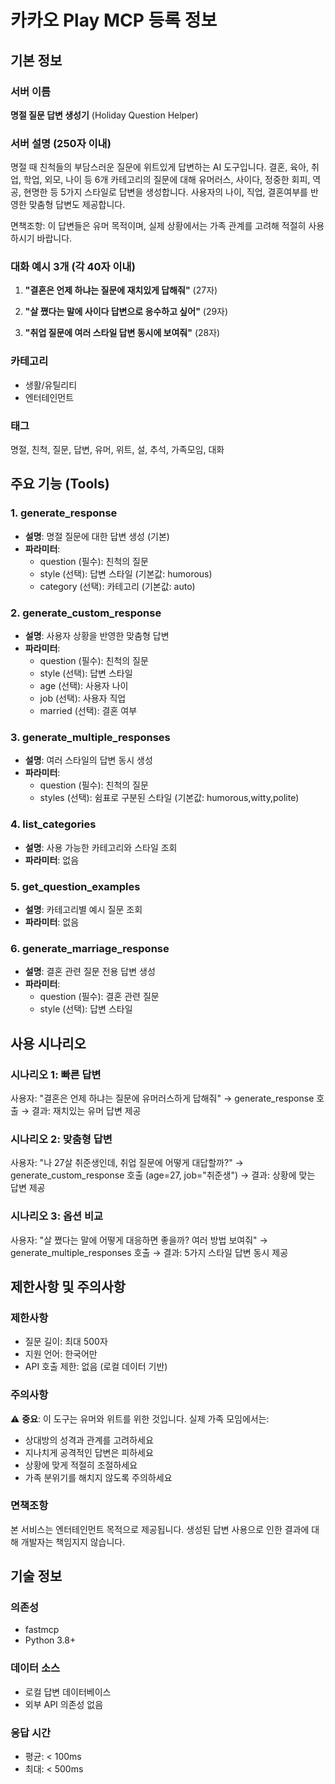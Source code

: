 # 카카오 Play MCP 등록 정보

## 기본 정보

### 서버 이름
**명절 질문 답변 생성기** (Holiday Question Helper)

### 서버 설명 (250자 이내)
명절 때 친척들의 부담스러운 질문에 위트있게 답변하는 AI 도구입니다. 결혼, 육아, 취업, 학업, 외모, 나이 등 6개 카테고리의 질문에 대해 유머러스, 사이다, 정중한 회피, 역공, 현명한 등 5가지 스타일로 답변을 생성합니다. 사용자의 나이, 직업, 결혼여부를 반영한 맞춤형 답변도 제공합니다.

면책조항: 이 답변들은 유머 목적이며, 실제 상황에서는 가족 관계를 고려해 적절히 사용하시기 바랍니다.

### 대화 예시 3개 (각 40자 이내)

1. **"결혼은 언제 하냐는 질문에 재치있게 답해줘"**
   (27자)

2. **"살 쪘다는 말에 사이다 답변으로 응수하고 싶어"**
   (29자)

3. **"취업 질문에 여러 스타일 답변 동시에 보여줘"**
   (28자)

### 카테고리
- 생활/유틸리티
- 엔터테인먼트

### 태그
명절, 친척, 질문, 답변, 유머, 위트, 설, 추석, 가족모임, 대화

## 주요 기능 (Tools)

### 1. generate_response
- **설명**: 명절 질문에 대한 답변 생성 (기본)
- **파라미터**:
  - question (필수): 친척의 질문
  - style (선택): 답변 스타일 (기본값: humorous)
  - category (선택): 카테고리 (기본값: auto)

### 2. generate_custom_response
- **설명**: 사용자 상황을 반영한 맞춤형 답변
- **파라미터**:
  - question (필수): 친척의 질문
  - style (선택): 답변 스타일
  - age (선택): 사용자 나이
  - job (선택): 사용자 직업
  - married (선택): 결혼 여부

### 3. generate_multiple_responses
- **설명**: 여러 스타일의 답변 동시 생성
- **파라미터**:
  - question (필수): 친척의 질문
  - styles (선택): 쉼표로 구분된 스타일 (기본값: humorous,witty,polite)

### 4. list_categories
- **설명**: 사용 가능한 카테고리와 스타일 조회
- **파라미터**: 없음

### 5. get_question_examples
- **설명**: 카테고리별 예시 질문 조회
- **파라미터**: 없음

### 6. generate_marriage_response
- **설명**: 결혼 관련 질문 전용 답변 생성
- **파라미터**:
  - question (필수): 결혼 관련 질문
  - style (선택): 답변 스타일

## 사용 시나리오

### 시나리오 1: 빠른 답변
사용자: "결혼은 언제 하냐는 질문에 유머러스하게 답해줘"
→ generate_response 호출
→ 결과: 재치있는 유머 답변 제공

### 시나리오 2: 맞춤형 답변
사용자: "나 27살 취준생인데, 취업 질문에 어떻게 대답할까?"
→ generate_custom_response 호출 (age=27, job="취준생")
→ 결과: 상황에 맞는 답변 제공

### 시나리오 3: 옵션 비교
사용자: "살 쪘다는 말에 어떻게 대응하면 좋을까? 여러 방법 보여줘"
→ generate_multiple_responses 호출
→ 결과: 5가지 스타일 답변 동시 제공

## 제한사항 및 주의사항

### 제한사항
- 질문 길이: 최대 500자
- 지원 언어: 한국어만
- API 호출 제한: 없음 (로컬 데이터 기반)

### 주의사항
⚠️ **중요**: 이 도구는 유머와 위트를 위한 것입니다. 실제 가족 모임에서는:
- 상대방의 성격과 관계를 고려하세요
- 지나치게 공격적인 답변은 피하세요
- 상황에 맞게 적절히 조절하세요
- 가족 분위기를 해치지 않도록 주의하세요

### 면책조항
본 서비스는 엔터테인먼트 목적으로 제공됩니다. 생성된 답변 사용으로 인한 결과에 대해 개발자는 책임지지 않습니다.

## 기술 정보

### 의존성
- fastmcp
- Python 3.8+

### 데이터 소스
- 로컬 답변 데이터베이스
- 외부 API 의존성 없음

### 응답 시간
- 평균: < 100ms
- 최대: < 500ms
